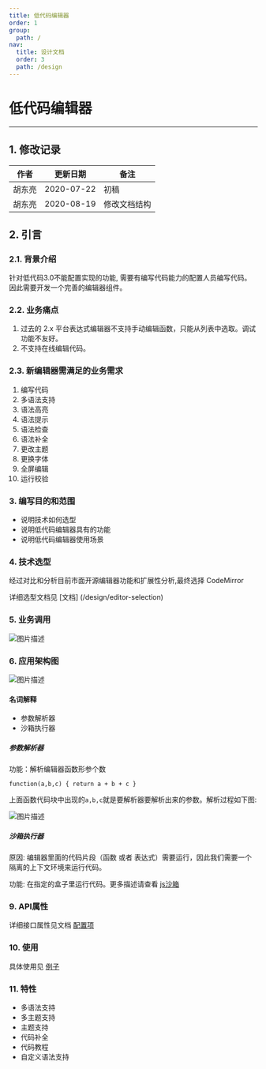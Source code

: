 ```yaml
---
title: 低代码编辑器
order: 1
group:
  path: /
nav:
  title: 设计文档
  order: 3
  path: /design
---
```


#   低代码编辑器

----

## 1. 修改记录

|作者|更新日期|备注|
|---|---|---|
|胡东亮|2020-07-22|初稿|
|胡东亮|2020-08-19|修改文档结构|

## 2. 引言

### 2.1. 背景介绍

针对低代码3.0不能配置实现的功能, 需要有编写代码能力的配置人员编写代码。因此需要开发一个完善的编辑器组件。

### 2.2. 业务痛点

1. 过去的 2.x 平台表达式编辑器不支持手动编辑函数，只能从列表中选取。调试功能不友好。
2. 不支持在线编辑代码。

### 2.3. 新编辑器需满足的业务需求

1. 编写代码
2. 多语法支持
3. 语法高亮
4. 语法提示
5. 语法检查
6. 语法补全
7. 更改主题
8. 更换字体
9. 全屏编辑
10. 运行校验

### 3. 编写目的和范围

- 说明技术如何选型
- 说明低代码编辑器具有的功能
- 说明低代码编辑器使用场景

### 4. 技术选型

经过对比和分析目前市面开源编辑器功能和扩展性分析,最终选择 CodeMirror

详细选型文档见 [文档] (/design/editor-selection)

### 5. 业务调用

![图片描述](https://cdn.jsdelivr.net/gh/18613109040/editor/public/images/tapd_41909965_1597896506_86.png)

### 6. 应用架构图

![图片描述](https://cdn.jsdelivr.net/gh/18613109040/editor/public/images/tapd_41909965_1597282124_45.png)

#### 名词解释

- 参数解析器
- 沙箱执行器

##### 参数解析器

功能：解析编辑器函数形参个数

```
function(a,b,c) { return a + b + c }
```

上面函数代码块中出现的`a,b,c`就是要解析器要解析出来的参数。解析过程如下图:

![图片描述](https://www.tapd.cn/tfl/pictures/202008/tapd_41909965_1597281937_14.png)

##### 沙箱执行器

原因: 编辑器里面的代码片段（函数 或者 表达式）需要运行，因此我们需要一个隔离的上下文环境来运行代码。

功能: 在指定的盒子里运行代码。更多描述请查看 [js沙箱](/design/sandbox-design)

### 9. API属性

详细接口属性见文档 [配置项](/api/editor-api)

### 10. 使用

具体使用见 [例子](/example/editor-example)

### 11. 特性

- 多语法支持
- 多主题支持
- 主题支持
- 代码补全
- 代码教程
- 自定义语法支持
